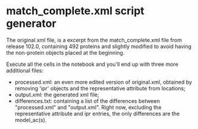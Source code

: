 # match_complete.xml script generator

The original.xml file, is a excerpt from the match_complete.xml file from release 102.0, containing 492 proteins and slightly modified to avoid having the non-protein objects placed at the beginning.

Execute all the cells in the notebook and you'll end up with three more additional files:
- processed.xml: an even more edited version of original.xml, obtained by removing 'ipr' objects and the representative attribute from locations;
- output.xml: the generated xml file;
- differences.txt: containing a list of the differences between "processed.xml" and "output.xml". Right now, excluding the representative attribute and ipr entries, the only differences are the model_ac(s).

